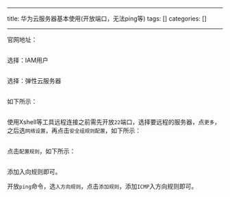 
--- 
title:  华为云服务器基本使用(开放端口，无法ping等) 
tags: []
categories: [] 

---
官网地址：

<img src="https://img-blog.csdnimg.cn/e50258d374fb47a5bde79b4df950ee32.png" alt="">

选择：IAM用户

<img src="https://img-blog.csdnimg.cn/7dfc2a877e5c425aa126eb85d289693f.png" alt="">

选择：弹性云服务器

<img src="https://img-blog.csdnimg.cn/41875e6885e348c0b45f447c1ecbafef.png" alt="">

如下所示：

<img src="https://img-blog.csdnimg.cn/4854bd00d2bc4549ace5c32f0367c9ed.png" alt="">

使用Xshell等工具远程连接之前需先开放`22`端口，选择要远程的服务器，点`更多`，之后选`网络设置`，再点击`安全组规则配置`，如下所示：

<img src="https://img-blog.csdnimg.cn/93eacd3a9f4d4a15965c50fbfb569ae5.png" alt="">

点击`配置规则`，如下所示：

<img src="https://img-blog.csdnimg.cn/6317c481240e4bbeacc6164be009faac.png" alt="">

添加入向规则即可。

开放`ping`命令，选`入方向规则`，点击`添加规则`，添加`ICMP`入方向规则即可。

<img src="https://img-blog.csdnimg.cn/499051a1f8a54658940a4a5d88d51a99.png" alt="">
